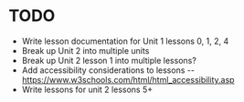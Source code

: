 # TODO

- Write lesson documentation for Unit 1 lessons 0, 1, 2, 4
- Break up Unit 2 into multiple units
- Break up Unit 2 lesson 1 into multiple lessons?
- Add accessibility considerations to lessons
-- https://www.w3schools.com/html/html_accessibility.asp
- Write lessons for unit 2 lessons 5+
